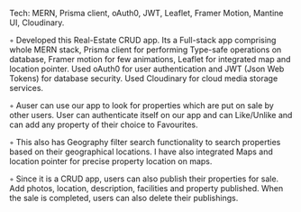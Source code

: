 Tech: MERN, Prisma client, oAuth0, JWT, Leaflet, Framer Motion, Mantine UI, Cloudinary.

 ◦ Developed this Real-Estate CRUD app. Its a Full-stack app comprising whole MERN stack, Prisma client for performing
 Type-safe operations on database, Framer motion for few animations, Leaflet for integrated map and location pointer.
 Used oAuth0 for user authentication and JWT (Json Web Tokens) for database security. Used Cloudinary for cloud
 media storage services.
 
 ◦ Auser can use our app to look for properties which are put on sale by other users. User can authenticate itself on our
 app and can Like/Unlike and can add any property of their choice to Favourites.
 
 ◦ This also has Geography filter search functionality to search properties based on their geographical locations. I have also
 integrated Maps and location pointer for precise property location on maps.
 
 ◦ Since it is a CRUD app, users can also publish their properties for sale. Add photos, location, description, facilities and
 property published. When the sale is completed, users can also delete their publishings.
